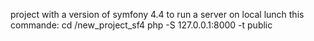 project with a version of symfony 4.4
to run a server on local lunch this commande: 
  cd /new_project_sf4
  php -S 127.0.0.1:8000 -t public
 
 
